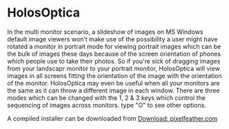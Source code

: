 # HolosOptica
In the multi monitor scenario, a slideshow of images on MS Windows default image viewers won't make use of the possibility a user might have rotated a monitor in portrait mode for viewing portrait images which can be the bulk of images these days because of the screen orientation of phones which people use to take their photos. So if you're sick of dragging images from your landscapr monitor to your portrait monitor, HolosOptica will view images in all screens fitting the orientation of the image with the orientation of the monitor. HolosOptica may even be useful when all your monitors are the same as it can throw a different image in each window. There are three modes which can be changed with the 1, 2 & 3 keys which control the sequencing of images across monitors. type "O" to see other options.

A compiled installer can be downloaded from [Download: pixelfeather.com](https://pixelfeather.com/download)
